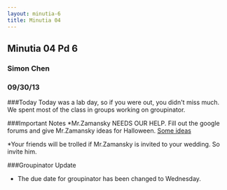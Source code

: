 ```yaml
---
layout: minutia-6
title: Minutia 04
---
```


## Minutia 04 Pd 6
### Simon Chen
### 09/30/13

###Today
Today was a lab day, so if you were out, you didn't miss much. We spent most of the class in groups working on groupinator.

###Important Notes
*Mr.Zamansky NEEDS OUR HELP. Fill out the google forums and give Mr.Zamansky ideas for Halloween.
[Some ideas](http://www.reddit.com/search?q=adult+halloween+costume+ideas)

*Your friends will be trolled if Mr.Zamansky is invited to your wedding. So invite him. 
     

###Groupinator Update
* The due date for groupinator has been changed to Wednesday.		
